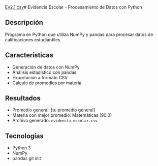 [Ev2.1.csv](https://github.com/user-attachments/files/22656349/Ev2.1.csv)# Evidencia Escolar - Procesamiento de Datos con Python

## Descripción
Programa en Python que utiliza NumPy y pandas para procesar datos de calificaciones estudiantiles.

## Características
- Generación de datos con NumPy
- Análisis estadístico con pandas
- Exportación a formato CSV
- Cálculo de promedios por materia

## Resultados
- Promedio general: [tu promedio general]
- Materia con mejor promedio: Matemáticas (90.0)
- Archivo generado: `evidencia_escolar.csv`

## Tecnologías
- Python 3
- NumPy
- pandas
  git init
